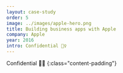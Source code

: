 ```yaml
---
layout: case-study
order: 5
image: ../images/apple-hero.png
title: Building business apps with Apple
company: Apple
year: 2016
intro: Confidential 🙅‍♀️
---
```


Confidential 🙅‍♀️
{:class="content-padding"}
